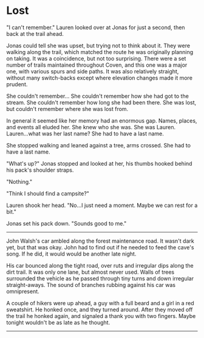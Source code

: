 # Lost

"I can't remember." Lauren looked over at Jonas for just a second, then back at the trail ahead.

Jonas could tell she was upset, but trying not to think about it. They were walking along the trail, which matched the route he was originally planning on taking. It was a coincidence, but not too surprising. There were a set number of trails maintained throughout Coven, and this one was a major one, with various spurs and side paths. It was also relatively straight, without many switch-backs except where elevation changes made it more prudent.

She couldn't remember… She couldn't remember how she had got to the stream. She couldn't remember how long she had been there. She was lost, but couldn't remember where she was lost from.

In general it seemed like her memory had an enormous gap. Names, places, and events all eluded her. She knew who she was. She was Lauren. Lauren…what was her last name? She had to have a last name.

She stopped walking and leaned against a tree, arms crossed. She had to have a last name.

"What's up?" Jonas stopped and looked at her, his thumbs hooked behind his pack's shoulder straps.

"Nothing."

"Think I should find a campsite?"

Lauren shook her head. "No…I just need a moment. Maybe we can rest for a bit."

Jonas set his pack down. "Sounds good to me."

---

John Walsh's car ambled along the forest maintenance road. It wasn't dark yet, but that was okay. John had to find out if he needed to feed the cave's song. If he did, it would would be another late night.

His car bounced along the tight road, over ruts and irregular dips along the dirt trail. It was only one lane, but almost never used. Walls of trees surrounded the vehicle as he passed through tiny turns and down irregular straight-aways. The sound of branches rubbing against his car was omnipresent.

A couple of hikers were up ahead, a guy with a full beard and a girl in a red sweatshirt. He honked once, and they turned around. After they moved off the trail he honked again, and signaled a thank you with two fingers. Maybe tonight wouldn't be as late as he thought.

---




